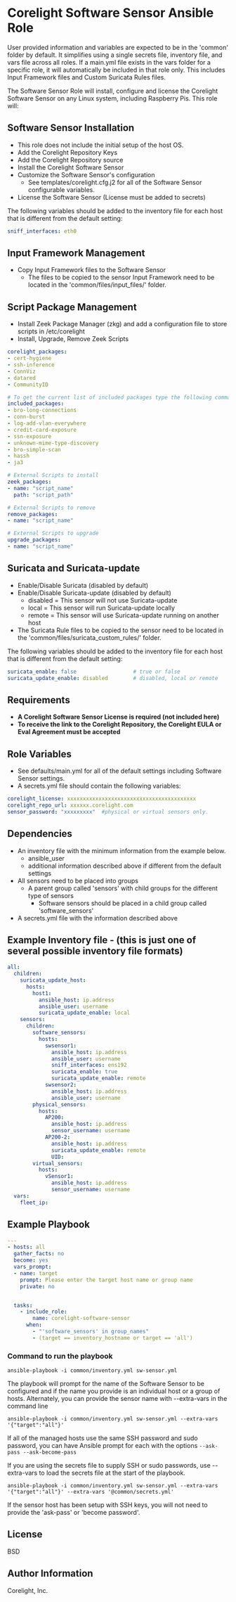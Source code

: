 # Corelight Software Sensor Ansible Role

User provided information and variables are expected to be in the 'common' folder by default.  It simplifies using a single secrets file, inventory file, and vars file across all roles.  If a main.yml file exists in the vars folder for a specific role, it will automatically be included in that role only.  This includes Input Framework files and Custom Suricata Rules files.

The Software Sensor Role will install, configure and license the Corelight Software Sensor on any Linux system, including Raspberry Pis.  This role will:

## Software Sensor Installation

- This role does not include the initial setup of the host OS.
- Add the Corelight Repository Keys
- Add the Corelight Repository source
- Install the Corelight Software Sensor
- Customize the Software Sensor's configuration
  - See templates/corelight.cfg.j2 for all of the Software Sensor configurable variables.
- License the Software Sensor (License must be added to secrets)

The following variables should be added to the inventory file for each host that is different from the default setting:

```yaml
sniff_interfaces: eth0
```

## Input Framework Management

- Copy Input Framework files to the Software Sensor
  - The files to be copied to the sensor Input Framework need to be located in the 'common/files/input_files/' folder.

## Script Package Management

- Install Zeek Package Manager (zkg) and add a configuration file to store scripts in /etc/corelight
- Install, Upgrade, Remove Zeek Scripts

```yaml
corelight_packages:
- cert-hygiene
- ssh-inference
- ConnViz
- datared
- CommunityID
```

```yaml
# To get the current list of included packages type the following command:  'corelight -p'
included_packages:
- bro-long-connections
- conn-burst
- log-add-vlan-everywhere
- credit-card-exposure
- ssn-exposure
- unknown-mime-type-discovery
- bro-simple-scan
- hassh
- ja3
```

```yaml
# External Scripts to install
zeek_packages:
- name: "script_name"
  path: "script_path"
```

```yaml
# External Scripts to remove
remove_packages:
- name: "script_name"
```

```yaml
# External Scripts to upgrade
upgrade_packages:
- name: "script_name"
```

## Suricata and Suricata-update

- Enable/Disable Suricata  (disabled by default)
- Enable/Disable Suricata-update (disabled by default)
  - disabled = This sensor will not use Suricata-update
  - local = This sensor will run Suricata-update locally
  - remote = This sensor will use Suricata-update running on another host
- The Suricata Rule files to be copied to the sensor need to be located in the 'common/files/suricata_custom_rules/' folder.

The following variables should be added to the inventory file for each host that is different from the default setting:

```yaml
suricata_enable: false                  # true or false
suricata_update_enable: disabled        # disabled, local or remote
```

## Requirements

- **A Corelight Software Sensor License is required (not included here)**
- **To receive the link to the Corelight Repository, the Corelight EULA or Eval Agreement must be accepted**

## Role Variables

- See defaults/main.yml for all of the default settings including Software Sensor settings.
- A secrets.yml file should contain the following variables:

```yaml
corelight_license: xxxxxxxxxxxxxxxxxxxxxxxxxxxxxxxxxxxxxxxxx
corelight_repo_url: xxxxxx.corelight.com
sensor_password: "xxxxxxxxx"  #physical or virtual sensors only.
```

## Dependencies

- An inventory file with the minimum information from the example below.
  - ansible_user
  - additional information described above if different from the default settings
- All sensors need to be placed into groups
  - A parent group called 'sensors' with child groups for the different type of sensors
    - Software sensors should be placed in a child group called 'software_sensors'
- A secrets.yml file with the information described above

## Example Inventory file - (this is just one of several possible inventory file formats)

```yaml
all:
  children:
    suricata_update_host:
      hosts:
        host1:
          ansible_host: ip.address
          ansible_user: username
          suricata_update_enable: local
    sensors:
      children:
        software_sensors:
          hosts:
            swsensor1:
              ansible_host: ip.address
              ansible_user: username
              sniff_interfaces: ens192
              suricata_enable: true
              suricata_update_enable: remote
            swsensor2:
              ansible_host: ip.address
              ansible_user: username
        physical_sensors:
          hosts:
            AP200:
              ansible_host: ip.address
              sensor_username: username
            AP200-2:
              ansible_host: ip.address
              suricata_update_enable: remote
              UID:
        virtual_sensors:
          hosts:
            vSensor1:
              ansible_host: ip.address
              sensor_username: username
  vars:
    fleet_ip:
```

## Example Playbook

```yaml
---
- hosts: all
  gather_facts: no
  become: yes
  vars_prompt:
  - name: target
    prompt: Please enter the target host name or group name
    private: no


  tasks:
    - include_role:
        name: corelight-software-sensor
      when:
        - "'software_sensors' in group_names"
        - (target == inventory_hostname or target == 'all')
```

### Command to run the playbook

```none
ansible-playbook -i common/inventory.yml sw-sensor.yml
```

The playbook will prompt for the name of the Software Sensor to be configured and if the name you provide is an individual host or a group of hosts.  Alternately, you can provide the sensor name with --extra-vars in the command line

```none
ansible-playbook -i common/inventory.yml sw-sensor.yml --extra-vars '{"target":"all"}'
```

If all of the managed hosts use the same SSH password and sudo password, you can have Ansible prompt for each with the options ```--ask-pass --ask-become-pass```

If you are using the secrets file to supply SSH or sudo passwords, use --extra-vars to load the secrets file at the start of the playbook.

```none
ansible-playbook -i common/inventory.yml sw-sensor.yml --extra-vars '{"target":"all"}' --extra-vars '@common/secrets.yml'
```

If the sensor host has been setup with SSH keys, you will not need to provide the 'ask-pass' or 'become password'.

## License

BSD

## Author Information

Corelight, Inc.

